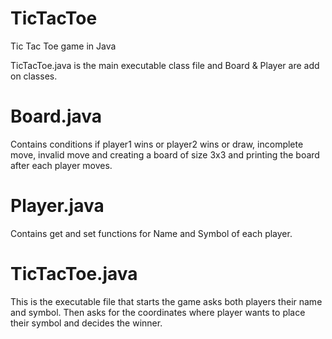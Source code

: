 # TicTacToe
Tic Tac Toe game in Java

TicTacToe.java is the main executable class file and Board & Player are add on classes.

# Board.java

Contains conditions if player1 wins or player2 wins or draw, incomplete move, invalid move and creating a board of size 3x3 and printing the board after each player moves.

# Player.java

Contains get and set functions for Name and Symbol of each player.

# TicTacToe.java

This is the executable file that starts the game asks both players their name and symbol. Then asks for the coordinates where player wants to place their symbol and decides the winner.

